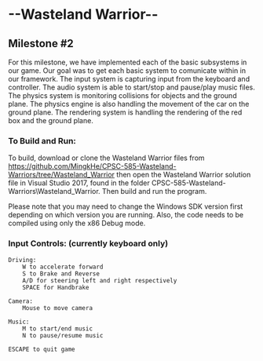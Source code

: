 # --Wasteland Warrior--
## Milestone #2

For this milestone, we have implemented each of the basic subsystems in our game. Our goal was to get each basic system to
comunicate within in our framework. The input system is capturing input from the keyboard and controller. The audio system 
is able to start/stop and pause/play music files. The physics system is monitoring collisions for objects and the ground plane.
The physics engine is also handling the movement of the car on the ground plane. The rendering system is handling the rendering
of the red box and the ground plane.

### To Build and Run:
To build, download or clone the Wasteland Warrior files from https://github.com/MingkHe/CPSC-585-Wasteland-Warriors/tree/Wasteland_Warrior
then open the Wasteland Warrior solution file in Visual Studio 2017, found in the folder CPSC-585-Wasteland-Warriors\Wasteland_Warrior.
Then build and run the program.

Please note that you may need to change the Windows SDK version first depending on which version you are running. Also, the code needs to
be compiled using only the x86 Debug mode.


### Input Controls: (currently keyboard only)

    Driving:
        W to accelerate forward
        S to Brake and Reverse
        A/D for steering left and right respectively
        SPACE for Handbrake

    Camera:
        Mouse to move camera

    Music:
        M to start/end music
        N to pause/resume music

    ESCAPE to quit game
